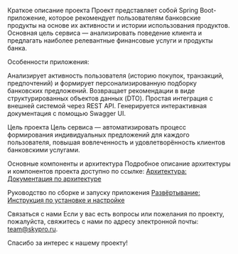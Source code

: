 Краткое описание проекта
Проект представляет собой Spring Boot-приложение, которое рекомендует пользователям банковские продукты на основе их активности и истории использования продуктов. Основная цель сервиса — анализировать поведение клиента и предлагать наиболее релевантные финансовые услуги и продукты банка.

Особенности приложения:

Анализирует активность пользователя (историю покупок, транзакций, предпочтений) и формирует персонализированную подборку банковских предложений.
Возвращает рекомендации в виде структурированных объектов данных (DTO).
Простая интеграция с внешней системой через REST API.
Генерируется интерактивная документация с помощью Swagger UI.

Цель проекта
Цель сервиса — автоматизировать процесс формирования индивидуальных предложений для каждого пользователя, повышая вовлеченность и удовлетворённость клиентов банковскими услугами.

Основные компоненты и архитектура
Подробное описание архитектуры и компонентов проекта доступно по ссылке:
[Архитектура: Документация по архитектуре](https://github.com/ladasergeevna/RecommendationService/wiki/%D0%90%D1%80%D1%85%D0%B8%D1%82%D0%B5%D0%BA%D1%82%D1%83%D1%80%D0%B0-%D0%BF%D1%80%D0%BE%D0%B5%D0%BA%D1%82%D0%B0)

Руководство по сборке и запуску приложения
[Развёртывание: Инструкция по установке и настройке](https://github.com/ladasergeevna/RecommendationService/wiki/Развертывание-проекта)

Связаться с нами
Если у вас есть вопросы или пожелания по проекту, пожалуйста, свяжитесь с нами по адресу электронной почты: team@skypro.ru.

Спасибо за интерес к нашему проекту!
